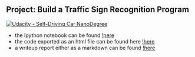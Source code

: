 ## Project: Build a Traffic Sign Recognition Program
[![Udacity - Self-Driving Car NanoDegree](https://s3.amazonaws.com/udacity-sdc/github/shield-carnd.svg)](http://www.udacity.com/drive)

* the Ipython notebook can be found [!here](https://github.com/hassmuha/CarND-Traffic-Sign-Classifier-Project-Submit/blob/master/Traffic_Sign_Classifier.ipynb)
* the code exported as an html file can be found here [!here](https://github.com/hassmuha/CarND-Traffic-Sign-Classifier-Project-Submit/blob/master/Traffic_Sign_Classifier.html)
* a writeup report either as a markdown can be found [!here](https://github.com/hassmuha/CarND-Traffic-Sign-Classifier-Project-Submit/blob/master/writeup.md)
